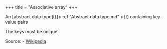 +++
title = "Associative array"
+++

An [abstract data type]({{< ref "Abstract data type.md" >}}) containing key-value pairs

The keys must be unique

Source:
    - [Wikipedia](https://en.wikipedia.org/wiki/Associative_array#Hash_table_implementations)
